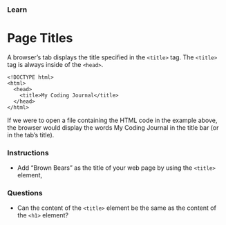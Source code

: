 ### Learn
# Page Titles
A browser’s tab displays the title specified in the `<title>` tag. The `<title>` tag is always inside of the `<head>`.
```
<!DOCTYPE html>
<html>
  <head>
    <title>My Coding Journal</title>
  </head>
</html>
```

If we were to open a file containing the HTML code in the example above, the browser would display the words My Coding Journal in the title bar (or in the tab’s title).



### Instructions
* Add “Brown Bears” as the title of your web page by using the `<title>` element,

### Questions
* Can the content of the `<title>` element be the same as the content of the `<h1>` element?